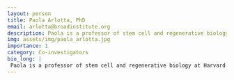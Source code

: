 ```yaml
---
layout: person
title: Paola Arlotta, PhD
email: arlotta@broadinstitute.org
description: Paola is a professor of stem cell and regenerative biology at Harvard University, and chair of the HSCRB department. She is a principal faculty member at the Harvard Stem Cell Institute, and a member ...
img: assets/img/paola_arlotta.jpg
importance: 1
category: Co-investigators
bio_long: |
 Paola is a professor of stem cell and regenerative biology at Harvard University, and chair of the HSCRB department. She is a principal faculty member at the Harvard Stem Cell Institute, and a member of the Broad Institute of MIT and Harvard. Paola is interested in understanding the molecular logic that governs the birth, differentiation, and assembly of the brain in the embryo and within complex human brain organoid models.
---
```

